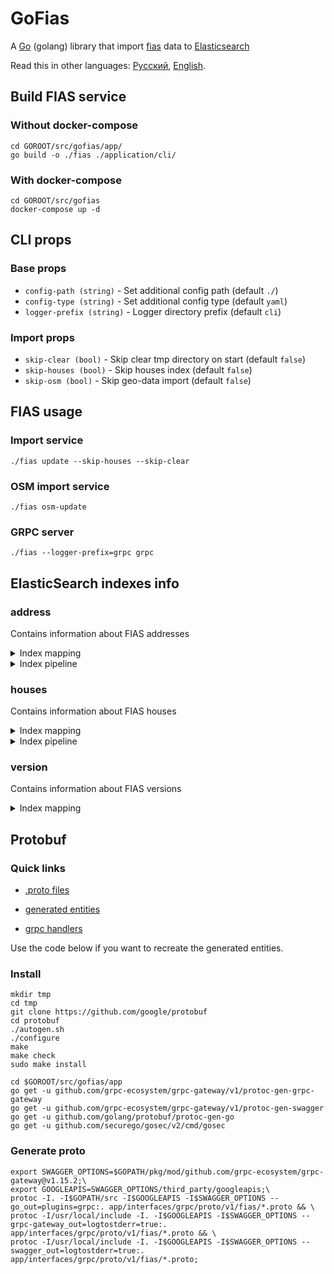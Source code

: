 # GoFias

A [Go](http://www.golang.org/) (golang) library that import [fias](https://fias.nalog.ru/) data to [Elasticsearch](http://www.elasticsearch.org/)

Read this in other languages: [Русский](README.md), [English](README.en.md).

## Build FIAS service
### Without docker-compose
```shell script
cd GOROOT/src/gofias/app/
go build -o ./fias ./application/cli/
```
### With docker-compose
```shell script
cd GOROOT/src/gofias
docker-compose up -d
```

## CLI props
### Base props
* `config-path (string)` - Set additional config path (default `./`)
* `config-type (string)` - Set additional config type (default `yaml`)
* `logger-prefix (string)` - Logger directory prefix (default `cli`)
### Import props
* `skip-clear (bool)` - Skip clear tmp directory on start (default `false`)
* `skip-houses (bool)` - Skip houses index (default `false`)
* `skip-osm (bool)` - Skip geo-data import (default `false`)


## FIAS usage
### Import service
```shell script
./fias update --skip-houses --skip-clear
```
### OSM import service
```shell script
./fias osm-update
```
### GRPC server
```shell script
./fias --logger-prefix=grpc grpc
```

## ElasticSearch indexes info
### address
Contains information about FIAS addresses

<details><summary>Index mapping</summary>
<p>

```json
{
  "settings": {
    "index": {
      "number_of_shards": 1,
      "number_of_replicas": 0,
      "refresh_interval": "5s",
      "requests": {
        "cache": {
          "enable": "true"
        }
      },
      "blocks": {
        "read_only_allow_delete": "false"
      },
      "analysis": {
        "filter": {
          "russian_stemmer": {
            "type": "stemmer",
            "name": "russian"
          },
          "edge_ngram": {
            "type": "edge_ngram",
            "min_gram": "1",
            "max_gram": "40"
          }
        },
        "analyzer": {
          "edge_ngram_analyzer": {
            "filter": [
              "lowercase",
              "edge_ngram"
            ],
            "tokenizer": "standard"
          },
          "keyword_analyzer": {
            "filter": [
              "lowercase"
            ],
            "tokenizer": "standard"
          }
        }
      }
    }
  },
  "mappings": {
    "dynamic": false,
    "properties": {
      "address_suggest": {
        "type": "text",
        "analyzer": "edge_ngram_analyzer",
        "search_analyzer": "keyword_analyzer"
      },
      "full_address": {
        "type": "keyword"
      },
      "formal_name": {
        "type": "keyword"
      },
      "full_name": {
        "type": "text",
        "analyzer": "edge_ngram_analyzer",
        "search_analyzer": "keyword_analyzer",
        "fields": {
          "keyword": {
            "type": "keyword"
          }
        }
      },
      "ao_id": {
        "type": "keyword"
      },
      "ao_guid": {
        "type": "keyword"
      },
      "parent_guid": {
        "type": "keyword"
      },
      "ao_level": {
        "type": "integer"
      },
      "code": {
        "type": "keyword"
      },
      "short_name": {
        "type": "keyword"
      },
      "off_name": {
        "type": "keyword"
      },
      "curr_status": {
        "type": "integer"
      },
      "act_status": {
        "type": "integer"
      },
      "live_status": {
        "type": "integer"
      },
      "postal_code": {
        "type": "keyword"
      },
      "region_code": {
        "type": "keyword"
      },
      "district_guid": {
        "type": "keyword"
      },
      "district": {
        "type": "keyword"
      },
      "district_type": {
        "type": "keyword"
      },
      "district_full": {
        "type": "keyword"
      },
      "settlement_guid": {
        "type": "keyword"
      },
      "settlement": {
        "type": "keyword"
      },
      "settlement_type": {
        "type": "keyword"
      },
      "settlement_full": {
        "type": "keyword"
      },
      "street": {
        "type": "keyword"
      },
      "street_type": {
        "type": "keyword"
      },
      "street_full": {
        "type": "keyword"
      },
      "okato": {
        "type": "keyword"
      },
      "oktmo": {
        "type": "keyword"
      },
      "start_date": {
        "type": "date"
      },
      "end_date": {
        "type": "date"
      },
      "bazis_update_date": {
        "type": "date"
      },
      "update_date": {
        "type": "date"
      },
      "location": {
        "type": "geo_point",
        "ignore_malformed": true
      },
      "houses": {
        "type": "nested",
        "properties": {
          "house_id": {
            "type": "keyword"
          },
          "house_full_num": {
            "type": "keyword"
          }
        }
      }
    }
  }
}
```

</p>
</details>

<details><summary>Index pipeline</summary>
<p>

```json
{
  "description":
  "drop not actual addresses",
  "processors": [{
    "drop": {
      "if": "ctx.curr_status != 0"
    }
  }, {
    "drop": {
      "if": "ctx.act_status != 1"
    }
  }, {
    "drop": {
      "if": "ctx.live_status != 1"
    }
  }]
}
```

</p>
</details>

### houses
Contains information about FIAS houses

<details><summary>Index mapping</summary>
<p>

```json
{
  "settings": {
    "index": {
      "number_of_shards": 1,
      "number_of_replicas": 0,
      "refresh_interval": "5s",
      "requests": {
        "cache": {
          "enable": "true"
        }
      },
      "blocks": {
        "read_only_allow_delete": "false"
      },
      "analysis": {
        "filter": {
          "russian_stemmer": {
            "type": "stemmer",
            "name": "russian"
          },
          "ngram": {
            "type": "ngram",
            "min_gram": "1",
            "max_gram": "15"
          },
          "edge_ngram": {
            "type": "edge_ngram",
            "min_gram": "1",
            "max_gram": "50"
          }
        },
        "analyzer": {
          "ngram_analyzer": {
            "filter": ["lowercase", "ngram"],
            "tokenizer": "standard"
          },
          "edge_ngram_analyzer": {
            "filter": ["lowercase", "edge_ngram"],
            "tokenizer": "standard"
          },
          "keyword_analyzer": {
            "filter": ["lowercase"],
            "tokenizer": "standard"
          }
        }
      },
      "max_ngram_diff": 14
    }
  },
  "mappings": {
    "dynamic": false,
    "properties": {
      "house_id": {
        "type": "keyword"
      },
      "house_guid": {
        "type": "keyword"
      },
      "ao_guid": {
        "type": "keyword"
      },
      "build_num": {
        "type": "keyword"
      },
      "house_num": {
        "type": "keyword"
      },
      "address_suggest": {
        "type": "text",
        "analyzer": "edge_ngram_analyzer",
        "search_analyzer": "keyword_analyzer"
      },
      "house_full_num": {
        "type": "text",
        "analyzer": "ngram_analyzer",
        "search_analyzer": "keyword_analyzer",
        "fields": {
          "keyword": {
            "type": "keyword"
          }
        }
      },
      "full_address": {
        "type": "keyword"
      },
      "str_num": {
        "type": "keyword"
      },
      "postal_code": {
        "type": "keyword"
      },
      "counter": {
        "type": "keyword"
      },
      "end_date": {
        "type": "date"
      },
      "start_date": {
        "type": "date"
      },
      "bazis_update_date": {
        "type": "date"
      },
      "update_date": {
        "type": "date"
      },
      "cad_num": {
        "type": "keyword"
      },
      "okato": {
        "type": "keyword"
      },
      "oktmo": {
        "type": "keyword"
      },
      "location": {
        "type": "geo_point",
        "ignore_malformed": true
      }
    }
  }
}  
```

</p>
</details>

<details><summary>Index pipeline</summary>
<p>

```json
{
  "description": "drop old houses",
  "processors": [
    {
      "drop": {
        "if": "ZonedDateTime zdt = ZonedDateTime.parse(ctx.bazis_update_date); long millisDateTime = zdt.toInstant().toEpochMilli(); ZonedDateTime nowDate = ZonedDateTime.ofInstant(Instant.ofEpochMilli(millisDateTime), ZoneId.of('Z')); ZonedDateTime endDateZDT = ZonedDateTime.parse(ctx.end_date + 'T00:00:00Z'); long millisDateTimeEndDate = endDateZDT.toInstant().toEpochMilli(); ZonedDateTime endDate = ZonedDateTime.ofInstant(Instant.ofEpochMilli(millisDateTimeEndDate), ZoneId.of('Z')); return endDate.isBefore(nowDate);"
      }
    }
  ]
}
```

</p>
</details>


### version
Contains information about FIAS versions

<details><summary>Index mapping</summary>
<p>

```json
{
  "settings": {
    "index": {
      "number_of_shards": 1,
      "number_of_replicas": "0",
      "refresh_interval": "-1",
      "requests": {
        "cache": {
          "enable": "false"
        }
      },
      "blocks": {
        "read_only_allow_delete": "false"
      }
    }
  },
  "mappings": {
    "dynamic": false,
    "properties": {
      "version_id": {
        "type": "integer"
      },
      "fias_version": {
        "type": "keyword"
      },
      "update_date": {
        "type": "date"
      },
      "rec_upd_address": {
        "type": "integer"
      },
      "rec_upd_houses": {
        "type": "integer"
      }
    }
  }
}
```

</p>
</details>


## Protobuf
### Quick links

* [.proto files](app/interfaces/grpc/proto)

* [generated entities](app/infrastructure/persistence/grpc/dto)

* [grpc handlers](app/infrastructure/persistence/grpc/handler)

Use the code below if you want to recreate the generated entities.

### Install
```shell script
mkdir tmp
cd tmp
git clone https://github.com/google/protobuf
cd protobuf
./autogen.sh
./configure
make
make check
sudo make install

cd $GOROOT/src/gofias/app
go get -u github.com/grpc-ecosystem/grpc-gateway/v1/protoc-gen-grpc-gateway
go get -u github.com/grpc-ecosystem/grpc-gateway/v1/protoc-gen-swagger
go get -u github.com/golang/protobuf/protoc-gen-go
go get -u github.com/securego/gosec/v2/cmd/gosec
```
### Generate proto
```shell script
export SWAGGER_OPTIONS=$GOPATH/pkg/mod/github.com/grpc-ecosystem/grpc-gateway@v1.15.2;\
export GOOGLEAPIS=SWAGGER_OPTIONS/third_party/googleapis;\
protoc -I. -I$GOPATH/src -I$GOOGLEAPIS -I$SWAGGER_OPTIONS --go_out=plugins=grpc:. app/interfaces/grpc/proto/v1/fias/*.proto && \
protoc -I/usr/local/include -I. -I$GOOGLEAPIS -I$SWAGGER_OPTIONS --grpc-gateway_out=logtostderr=true:.  app/interfaces/grpc/proto/v1/fias/*.proto && \
protoc -I/usr/local/include -I. -I$GOOGLEAPIS -I$SWAGGER_OPTIONS --swagger_out=logtostderr=true:.  app/interfaces/grpc/proto/v1/fias/*.proto;
```